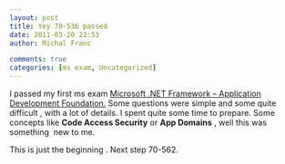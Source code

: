 ```yaml
---
layout: post
title: Yey 70-536 passed
date: 2011-03-20 22:53
author: Michal Franc

comments: true
categories: [ms exam, Uncategorized]
---
```

<p>I passed my first ms exam <a href="http://www.microsoft.com/learning/en/us/Exam.aspx?ID=70-536&amp;Locale=en-us">Microsoft .NET Framework – Application Development Foundation.</a> Some questions were simple and some quite difficult , with a lot of details. I spent quite some time to prepare. Some concepts like <strong>Code Access Security</strong> or <strong>App Domains</strong> , well this was something&#160; new to me.</p>  <p>This is just the beginning . Next step 70-562.</p>
